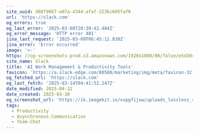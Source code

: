 ```yaml
---
site_uuid: d88f9867-e07a-4344-afaf-323bc605faf0
url: 'https://slack.com'
og_errors: true
og_last_error: '2025-03-08T20:39:42.484Z'
og_error_message: 'HTTP error 401'
jina_last_request: '2025-03-09T06:45:12.838Z'
jina_error: 'Error occurred'
image: '>-'
https: //og-screenshots-prod.s3.amazonaws.com/1920x1080/80/false/e5d304c1d5d0fd195f815dfd03c1dcc52db5640c8f4d5e118bdb6a8529f7d77d.jpeg
site_name: Slack
title: 'AI Work Management & Productivity Tools'
favicon: 'https://a.slack-edge.com/80588/marketing/img/meta/favicon-32.png'
og_fetched_url: 'https://slack.com'
og_last_fetch: '2025-03-14T04:41:52.247Z'
date_modified: 2025-04-12
date_created: 2025-03-30
og_screenshot_url: 'https://ik.imagekit.io/xvpgfijuw/uploads_lossless_screenshots_20250527_Slack_og_screenshot.jpeg'
tags:
  - Productivity
  - Asynchronous-Communication
  - Team-Chat
---
```


